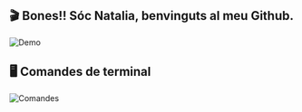 ## 🎬 Bones!! Sóc Natalia, benvinguts al meu Github.
![Demo](https://i.imgur.com/5dNv2qM.gif)
## 🖥️ Comandes de terminal

![Comandes](https://raw.githubusercontent.com/username/repo/main/terminal-fake.svg)




